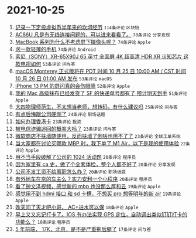 # 2021-10-25

1. [记录一下定投虚拟币半年来的坎坷经历](https://www.v2ex.com/t/810271) `114条评论` `区块链`
1. [AC86U 凡是有无线连接问题的，可以进来看看了。](https://www.v2ex.com/t/810238) `78条评论` `分享发现`
1. [MacBook 系列为什么不考虑屏下摄像头呢？](https://www.v2ex.com/t/810249) `74条评论` `Apple`
1. [求一款轻薄的手机](https://www.v2ex.com/t/810297) `74条评论` `Android`
1. [索尼（SONY）XR-65X90J 65 英寸 全面屏 4K 超高清 HDR XR 认知芯片 这款电视如何](https://www.v2ex.com/t/810302) `53条评论` `问与答`
1. [macOS Monterey 正式版将在 PDT 时间 10 月 25 日 10:00 AM / CST 时间 10 月 26 日 01:00 AM 发布](https://www.v2ex.com/t/810315) `53条评论` `macOS`
1. [iPhone 13 PM 的屏闪真的会伤眼睛](https://www.v2ex.com/t/810330) `52条评论` `Apple`
1. [我的 Mac 高级抹布已经发货了 SF 的快递单号都有了,预计明天到手](https://www.v2ex.com/t/810247) `51条评论` `Apple`
1. [大四物理师范生，不太想当老师，想转码，有什么建议吗](https://www.v2ex.com/t/810402) `25条评论` `问与答`
1. [有点后悔跟公司硬刚了](https://www.v2ex.com/t/810390) `24条评论` `职场话题`
1. [如何办理香港卡](https://www.v2ex.com/t/810418) `23条评论` `投资`
1. [被电信诈骗追回的概率大吗？](https://www.v2ex.com/t/810280) `23条评论` `问与答`
1. [微软商店不扶墙随便用，反而扶墙了倒啥也用不了了](https://www.v2ex.com/t/810233) `23条评论` `全球工单系统`
1. [当大家都在讨论买哪款 MBP 时，我下单了 M1 Air，以下是我的使用体验](https://www.v2ex.com/t/810317) `22条评论` `Apple`
1. [用不当手段破解了公司的 1024 活动题](https://www.v2ex.com/t/810482) `20条评论` `程序员`
1. [因为家里有 ca 史，做了个全套体检，整个人都不好了](https://www.v2ex.com/t/810365) `20条评论` `分享发现`
1. [公司不发工资不给离职怎么办？](https://www.v2ex.com/t/810325) `20条评论` `职场话题`
1. [有外地车在京的车主么？实力安利一个小程序](https://www.v2ex.com/t/810294) `20条评论` `程序员`
1. [看了钟文泽视频，感觉新的 mbp 也没那么厚和丑](https://www.v2ex.com/t/810477) `19条评论` `Apple`
1. [感觉用不到 hdmi 接口 和 sd 卡槽，不想买 pro 想等明年的新 air](https://www.v2ex.com/t/810289) `19条评论` `Apple`
1. [昨天问了天才吧小哥， AC+进水可以保](https://www.v2ex.com/t/810265) `18条评论` `Apple`
1. [早上又又忘记打卡了。IOS 有办法实现 GPS 定位，自动调出类似钉钉打卡的功能么？](https://www.v2ex.com/t/810256) `18条评论` `程序员`
1. [5 年前端， 17K，北京，是不是严重拖后腿了](https://www.v2ex.com/t/810395) `17条评论` `问与答`
